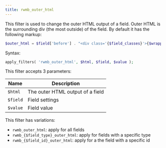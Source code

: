```yaml
---
title: rwmb_outer_html
---
```


This filter is used to change the outer HTML output of a field. Outer HTML is the surrounding div (the most outside) of the field. By default it has the following markup:

```php
$outer_html = $field['before'] . "<div class='{$field_classes}'>{$wrapper_html}</div>" . $field['after'];
```
Syntax:

```php
apply_filters( 'rwmb_outer_html', $html, $field, $value );
```

This filter accepts 3 parameters:

Name|Description
---|---
`$html`| The outer HTML output of a field
`$field`| Field settings
`$value`| Field value

This filter has variations:

- `rwmb_outer_html`: apply for all fields
- `rwmb_{$field_type}_outer_html`: apply for fields with a specific type
- `rwmb_{$field_id}_outer_html`: apply for a the field with a specific id
